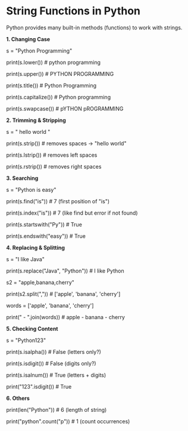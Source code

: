 # String Functions in Python

Python provides many built-in methods (functions) to work with strings.

**1. Changing Case**

s = \"Python Programming\"

print(s.lower()) \# python programming

print(s.upper()) \# PYTHON PROGRAMMING

print(s.title()) \# Python Programming

print(s.capitalize()) \# Python programming

print(s.swapcase()) \# pYTHON pROGRAMMING

**2. Trimming & Stripping**

s = \" hello world \"

print(s.strip()) \# removes spaces → \"hello world\"

print(s.lstrip()) \# removes left spaces

print(s.rstrip()) \# removes right spaces

**3. Searching**

s = \"Python is easy\"

print(s.find(\"is\")) \# 7 (first position of \"is\")

print(s.index(\"is\")) \# 7 (like find but error if not found)

print(s.startswith(\"Py\")) \# True

print(s.endswith(\"easy\")) \# True

**4. Replacing & Splitting**

s = \"I like Java\"

print(s.replace(\"Java\", \"Python\")) \# I like Python

s2 = \"apple,banana,cherry\"

print(s2.split(\",\")) \# \[\'apple\', \'banana\', \'cherry\'\]

words = \[\'apple\', \'banana\', \'cherry\'\]

print(\" - \".join(words)) \# apple - banana - cherry

**5. Checking Content**

s = \"Python123\"

print(s.isalpha()) \# False (letters only?)

print(s.isdigit()) \# False (digits only?)

print(s.isalnum()) \# True (letters + digits)

print(\"123\".isdigit()) \# True

**6. Others**

print(len(\"Python\")) \# 6 (length of string)

print(\"python\".count(\"p\")) \# 1 (count occurrences)
